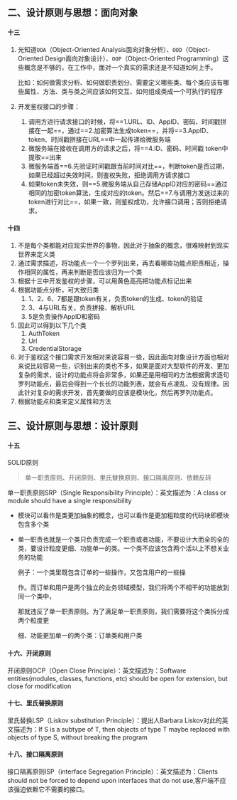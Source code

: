 ## 二、设计原则与思想：面向对象

#### 十三

1. 光知道`OOA`（Object-Oriented Analysis面向对象分析）、`OOD`（Object-Oriented Design面向对象设计）、`OOP`（Object-Oriented Programming）这些概念是不够的，在工作中，面对一个真实的需求还是不知道如何上手。

   比如：如何做需求分析、如何做职责划分、需要定义哪些类、每个类应该有哪些属性、方法、类与类之间应该如何交互、如何组成类成一个可执行的程序

2. 开发鉴权接口的步骤：
   1. 调用方进行请求接口的时候，将==1.URL、ID、AppID、密码、时间戳拼接在一起==，通过==2.加密算法生成token==，并将==3.AppID、token、时间戳拼接在URL==中一起传递给微服务端
   2. 微服务端在接收在调用方的请求之后，将==4.ID、密码、时间戳  token中提取==出来
   3. 微服务端首==6.先验证时间戳跟当前时间对比==，判断token是否过期，如果已经超过失效时间，则鉴权失败，拒绝调用方请求接口
   4. 如果token未失效，则==5.微服务端从自己存储AppID对应的密码==通过相同的加密token算法，生成对应的token。然后==7.与调用方发送过来的token进行对比==，如果一致，则鉴权成功，允许接口调用；否则拒绝请求。

#### 十四

1. 不是每个类都能对应现实世界的事物，因此对于抽象的概念，很难映射到现实世界来定义类
2. 通过需求描述，将功能点一个一个罗列出来，再去看哪些功能点职责相近，操作相同的属性，再来判断是否应该归为一个类
3. 根据十三中开发鉴权的步骤，可以用黄色高亮把功能点标记出来
4. 根据功能点分析，可大致归类
   1. 1、2、6、7都是跟token有关，负责token的生成、token的验证
   2. 3、4与URL有关，负责拼接、解析URL
   3. 5是负责操作AppID和密码
5. 因此可以得到以下几个类
   1. AuthToken
   2. Url
   3. CredentialStorage
6. 对于鉴权这个接口需求开发相对来说容易一些，因此面向对象设计方面也相对来说比较容易一些，识别出来的类也不多，如果是面对大型软件的开发、更加复杂的需求，设计的功能点将会非常多，如果还是用相同的方法根据需求逐句罗列功能点，最后会得到一个长长的功能列表，就会有点凌乱、没有规律。因此针对复杂的需求开发，首先要做的应该是模块化，然后再罗列功能点。
7. 根据功能点和类来定义属性和方法

## 三、设计原则与思想：设计原则

#### 十五

SOLID原则

>  单一职责原则、开闭原则、里氏替换原则、接口隔离原则、依赖反转

单一职责原则SRP（Single Responsibility Principle）：英文描述为：A class or module should have a single responsibility

- 模块可以看作是类更加抽象的概念，也可以看作是更加粗粒度的代码块即模块包含多个类

- 单一职责也就是一个类只负责完成一个职责或者功能，不要设计大而全的全的类，要设计粒度更细、功能单一的类。一个类不应该包含两个活以上不想关业务的功能

  例子：一个类里既包含订单的一些操作，又包含用户的一些操

  作。而订单和用户是两个独立的业务领域模型，我们将两个不相干的功能放到同一个类中，

  那就违反了单一职责原则。为了满足单一职责原则，我们需要将这个类拆分成两个粒度更

  细、功能更加单一的两个类：订单类和用户类

#### 十六、开闭原则

开闭原则OCP（Open Close Principle）：英文描述为：Software entities(modules, classes, functions, etc) should be open for extension, but close for modification

#### 十七、里氏替换原则

里氏替换LSP（Liskov substitution Principle）：提出人Barbara Liskov对此的英文描述为：If S is a subtype of T, then objects of type T maybe replaced with objects of type S, without breaking the program

#### 十八、接口隔离原则

接口隔离原则ISP（interface Segregation Principle）：英文描述为：Clients should not be forced to depend upon interfaces that do not use,客户端不应该强迫依赖它不需要的接口。



